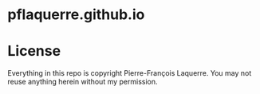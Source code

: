 pflaquerre.github.io
====================

License
=======
Everything in this repo is copyright Pierre-François Laquerre. You may not reuse anything herein without my permission.
